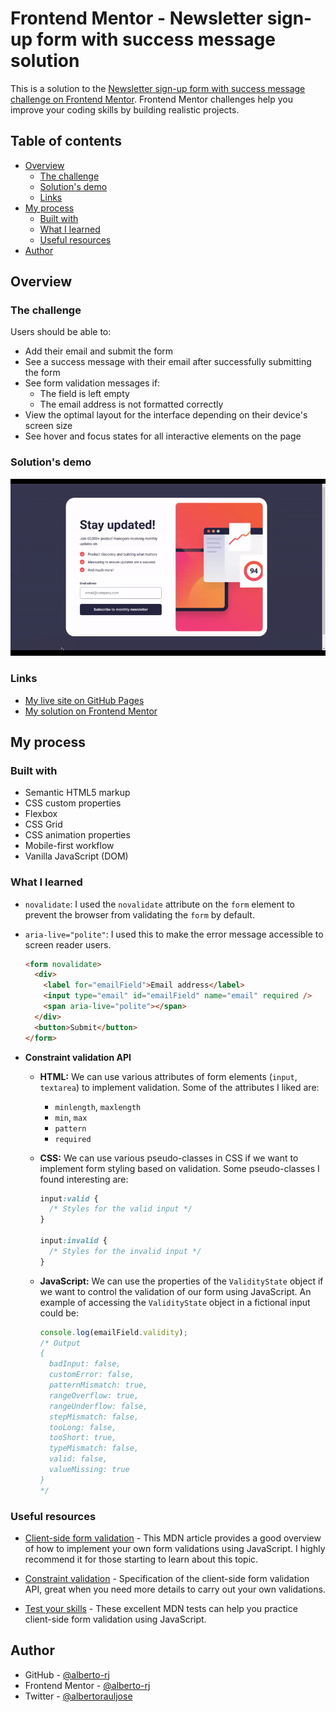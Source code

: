 # Frontend Mentor - Newsletter sign-up form with success message solution

This is a solution to the [Newsletter sign-up form with success message challenge on Frontend Mentor](https://www.frontendmentor.io/challenges/newsletter-signup-form-with-success-message-3FC1AZbNrv). Frontend Mentor challenges help you improve your coding skills by building realistic projects.

## Table of contents

- [Overview](#overview)
  - [The challenge](#the-challenge)
  - [Solution's demo](#solutions-demo)
  - [Links](#links)
- [My process](#my-process)
  - [Built with](#built-with)
  - [What I learned](#what-i-learned)
  - [Useful resources](#useful-resources)
- [Author](#author)

## Overview

### The challenge

Users should be able to:

- Add their email and submit the form
- See a success message with their email after successfully submitting the form
- See form validation messages if:
  - The field is left empty
  - The email address is not formatted correctly
- View the optimal layout for the interface depending on their device's screen size
- See hover and focus states for all interactive elements on the page

### Solution's demo

![Solution's demo](demo/demo.gif)

### Links

- [My live site on GitHub Pages](https://alberto-rj.github.io/newsletter-sign-up-with-success-message/)
- [My solution on Frontend Mentor](https://www.frontendmentor.io/solutions/animated-newsletter-signup-form-mriIaG8Yk1)

## My process

### Built with

- Semantic HTML5 markup
- CSS custom properties
- Flexbox
- CSS Grid
- CSS animation properties
- Mobile-first workflow
- Vanilla JavaScript (DOM)

### What I learned

- `novalidate`: I used the `novalidate` attribute on the `form` element to prevent the browser from validating the `form` by default.

- `aria-live="polite"`: I used this to make the error message accessible to screen reader users.

  ```html
  <form novalidate>
    <div>
      <label for="emailField">Email address</label>
      <input type="email" id="emailField" name="email" required />
      <span aria-live="polite"></span>
    </div>
    <button>Submit</button>
  </form>
  ```

- **Constraint validation API**

  - **HTML:** We can use various attributes of form elements (`input`, `textarea`) to implement validation. Some of the attributes I liked are:  
    - `minlength`, `maxlength`
    - `min`, `max`
    - `pattern`
    - `required`
  
  - **CSS:** We can use various pseudo-classes in CSS if we want to implement form styling based on validation. Some pseudo-classes I found interesting are:

    ```css
    input:valid {
      /* Styles for the valid input */
    }

    input:invalid {
      /* Styles for the invalid input */
    }
    ```

  - **JavaScript:** We can use the properties of the `ValidityState` object if we want to control the validation of our form using JavaScript. An example of accessing the `ValidityState` object in a fictional input could be:

    ```js
    console.log(emailField.validity);
    /* Output
    {
      badInput: false,
      customError: false,
      patternMismatch: true,
      rangeOverflow: true,
      rangeUnderflow: false,
      stepMismatch: false,
      tooLong: false,
      tooShort: true,
      typeMismatch: false,
      valid: false,
      valueMissing: true
    } 
    */
    ```

### Useful resources

- [Client-side form validation](https://developer.mozilla.org/en-US/docs/Learn/Forms/Form_validation) - This MDN article provides a good overview of how to implement your own form validations using JavaScript. I highly recommend it for those starting to learn about this topic.

- [Constraint validation](https://developer.mozilla.org/en-US/docs/Web/HTML/Constraint_validation) - Specification of the client-side form validation API, great when you need more details to carry out your own validations.

- [Test your skills](https://developer.mozilla.org/en-US/docs/Learn/Forms/Test_your_skills:_Form_validation) - These excellent MDN tests can help you practice client-side form validation using JavaScript.

## Author

- GitHub - [@alberto-rj](https://github.com/alberto-rj)
- Frontend Mentor - [@alberto-rj](https://www.frontendmentor.io/profile/alberto-rj)
- Twitter - [@albertorauljose](https://www.twitter.com/albertorauljose)

